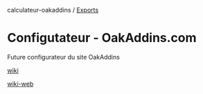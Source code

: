 calculateur-oakaddins / [Exports](modules.md)

# Configutateur - OakAddins.com

Future configurateur du site OakAddins

[wiki](https://github.com/P0ulpy/Configurateur-OakAddins/tree/master/docs/wiki)

[wiki-web](https://github.com/P0ulpy/Configurateur-OakAddins/tree/master/docs/typeDoc)
